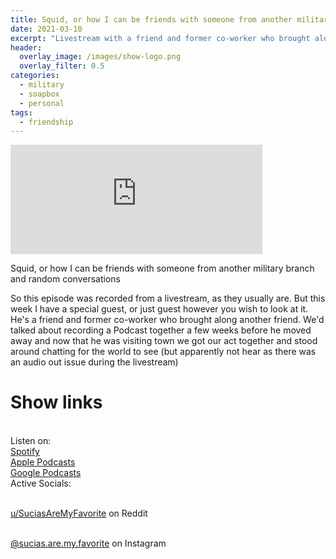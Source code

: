```yaml
---
title: Squid, or how I can be friends with someone from another military branch and random conversations
date: 2021-03-10
excerpt: "Livestream with a friend and former co-worker who brought along another friend"
header:
  overlay_image: /images/show-logo.png
  overlay_filter: 0.5
categories:
  - military
  - soapbox
  - personal
tags:
  - friendship
---
```


<iframe src="https://open.spotify.com/embed-podcast/episode/5RjzFsjSIi56VQP7Sehj6j" width="80%" height="175" frameborder="0" allowtransparency="true" allow="encrypted-media"></iframe>

Squid, or how I can be friends with someone from another military branch and random conversations

So this episode was recorded from a livestream, as they usually are. But this week I have a special guest, or just guest however you wish to look at it. He's a friend and former co-worker who brought along another friend.
We'd talked about recording a Podcast together a few weeks before he moved away and now that he was visiting town we got our act together and stood around chatting for the world to see (but apparently not hear as there was an audio out issue during the livestream)

# Show links

<br> Listen on:
<br> [Spotify](https://open.spotify.com/show/3XjoipCU3QzeIaQAAQpBdW)  <a href='https://open.spotify.com/show/3XjoipCU3QzeIaQAAQpBdW'><i class='fab fa-spotify'></i></a>
<br> [Apple Podcasts](https://podcasts.apple.com/us/podcast/sucias-are-my-favorite/id1548173787) <a href='https://podcasts.apple.com/us/podcast/sucias-are-my-favorite/id1548173787'> <i class='fas fa-podcast'></i></a>
<br> [Google Podcasts](https://podcasts.google.com/feed/aHR0cHM6Ly9hbmNob3IuZm0vcy80MjI0YzYzYy9wb2RjYXN0L3Jzcw)  <a href='https://podcasts.google.com/feed/aHR0cHM6Ly9hbmNob3IuZm0vcy80MjI0YzYzYy9wb2RjYXN0L3Jzcw'><i class='fab fa-google-play'></i></a>
<br> Active Socials:

<br> [u/SuciasAreMyFavorite](https://reddit.com/u/suciasaremyfavorite/submitted) on Reddit <a href='https://reddit.com/u/suciasaremyfavorite/submitted'><i class='fab fa-reddit'></i></a>

<br> [@sucias.are.my.favorite](https://instagram.com/sucias.are.my.favorite) on Instagram  <a href='https://www.instagram.com/sucias.are.my.favorite'><i class='fab fa-instagram'></i></a>
